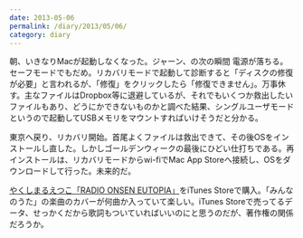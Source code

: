 ```yaml
---
date: 2013-05-06
permalink: /diary/2013/05/06/
category: diary
---
```


朝、いきなりMacが起動しなくなった。ジャーン、の次の瞬間 電源が落ちる。セーフモードでもだめ。リカバリモードで起動して診断すると「ディスクの修復が必要」と言われるが、「修復」をクリックしたら「修復できません」。万事休す。主なファイルはDropbox等に退避しているが、それでもいくつか救出したいファイルもあり、どうにかできないものかと調べた結果、シングルユーザモードというので起動してUSBメモリをマウントすればいけそうだと分かる。

東京へ戻り、リカバリ開始。首尾よくファイルは救出できて、その後OSをインストールし直した。しかしゴールデンウィークの最後にひどい仕打ちである。再インストールは、リカバリモードからwi-fiでMac App Storeへ接続し、OSをダウンロードして行った。未来的だ。

[やくしまるえつこ「RADIO ONSEN EUTOPIA」](http://www.amazon.co.jp/dp/B00BBFYZ4U)をiTunes Storeで購入。「みんなのうた」の楽曲のカバーが何曲か入っていて楽しい。iTunes Storeで売ってるデータ、せっかくだから歌詞もついていればいいのにと思うのだが、著作権の関係だろうか。